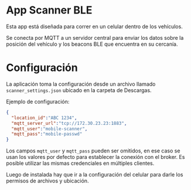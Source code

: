# App Scanner BLE

Esta app está diseñada para correr en un celular dentro de los vehículos.

Se conecta por MQTT a un servidor central para enviar los datos sobre la posición del vehículo y los beacons BLE que encuentra en su cercanía.

# Configuración

La aplicación toma la configuración desde un archivo llamado ``scanner_settings.json`` ubicado en la carpeta de Descargas.

Ejemplo de configuración:

```json
{
  "location_id":"ABC 1234",
  "mqtt_server_url":"tcp://172.30.23.23:1883",
  "mqtt_user":"mobile-scanner",
  "mqtt_pass":"mobile-passwd"
}
```

Los campos ``mqtt_user`` y ``mqtt_pass`` pueden ser omitidos, en ese caso se usan los valores por defecto para establecer la conexión con el broker.
Es posible utilizar las mismas credenciales en múltiples clientes.

Luego de instalada hay que ir a la configuración del celular para darle los permisos de archivos y ubicación.
